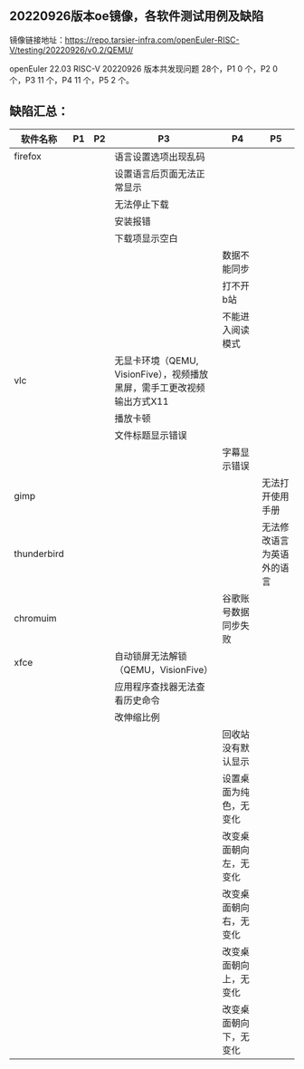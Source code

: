 ## 20220926版本oe镜像，各软件测试用例及缺陷

镜像链接地址：https://repo.tarsier-infra.com/openEuler-RISC-V/testing/20220926/v0.2/QEMU/

openEuler 22.03 RISC-V 20220926 版本共发现问题 28个，P1 0 个，P2 0 个，P3 11 个，P4 11 个，P5 2 个。

## 缺陷汇总：

|    软件名称         | P1   | P2         | P3                             | P4                 | P5                         |
| ----------- | ---- | ---------- | ------------------------------ | ------------------ | -------------------------- |
| firefox     |      |            | 语言设置选项出现乱码           |                    |                            |
|             |      |            | 设置语言后页面无法正常显示     |                    |                            |
|             |      |            | 无法停止下载                  |                    |                            |
|             |      |            | 安装报错                     |                      |                           |
|             |      |            | 下载项显示空白                   |                            |
|             |      |            |                                | 数据不能同步                           |
|             |      |            |                                | 打不开b站          |                            |
|             |      |            |                                | 不能进入阅读模式   |                            |
| vlc         |      |            | 无显卡环境（QEMU, VisionFive），视频播放黑屏，需手工更改视频输出方式X11                 |                    |                            |
|             |      |            | 播放卡顿                       |                    |                            |
|             |      |            | 文件标题显示错误               |                    |                            |
|             |      |            |                                | 字幕显示错误       |                            |
| gimp        |      |            |                                |                    | 无法打开使用手册           |
| thunderbird |      |            |                                |                    | 无法修改语言为英语外的语言 |
| chromuim    |      |            |                                | 谷歌账号数据同步失败   |                            |
| xfce        |      |            | 自动锁屏无法解锁（QEMU，VisionFive）               |                    |                            |
|             |      |            | 应用程序查找器无法查看历史命令 |                    |                            |
|             |      |            | 改伸缩比例                     |                    |                            |
|             |      |            |                                | 回收站没有默认显示 |                            |
|             |      |            |                                | 设置桌面为纯色，无变化     |                            |
|             |      |            |                                | 改变桌面朝向左，无变化     |                            |
|             |      |            |                                | 改变桌面朝向右，无变化     |                            |
|             |      |            |                                | 改变桌面朝向上，无变化     |                            |
|             |      |            |                                | 改变桌面朝向下，无变化     |                            |

